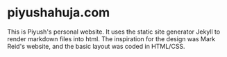 piyushahuja.com
===============

This is Piyush's personal website. It uses the static site generator Jekyll to render markdown files into html. The inspiration for the design was Mark Reid's website,  and the basic layout was coded in HTML/CSS.

<!-- HOWTO: 

http://nicolashery.com/fast-mobile-friendly-website-with-jekyll/
 -->


